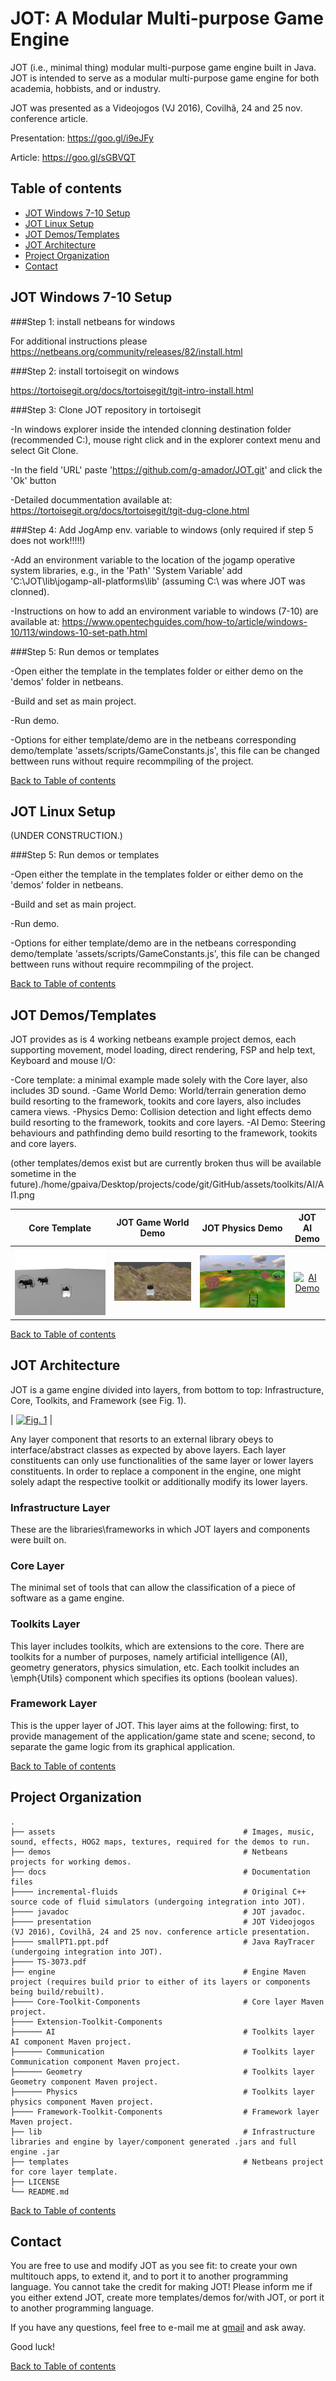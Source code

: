 # JOT: A Modular Multi-purpose Game Engine


JOT (i.e., minimal thing) modular multi-purpose game engine built in Java. 
JOT is intended to serve as a modular multi-purpose game engine for both academia, hobbists, and or industry. 

JOT was presented as a Videojogos (VJ 2016), Covilhã, 24 and 25 nov. conference article.

Presentation: https://goo.gl/i9eJFy

Article: https://goo.gl/sGBVQT

## <a name="toc">Table of contents 

* [JOT Windows 7-10 Setup](#windows_setup)
* [JOT Linux Setup](#linux_setup)
* [JOT Demos/Templates](#jot_demos)
* [JOT Architecture](#jot_architecture)
* [Project Organization](#p_organization)
* [Contact](#contact)


## <a name="windows_setup">JOT Windows 7-10 Setup

###Step 1: install netbeans for windows

For additional instructions please https://netbeans.org/community/releases/82/install.html

###Step 2: install tortoisegit on windows

https://tortoisegit.org/docs/tortoisegit/tgit-intro-install.html

###Step 3: Clone JOT repository in tortoisegit

-In windows explorer inside the intended clonning destination folder (recommended C:\), 
mouse right click and in the explorer context menu and select Git Clone. 

-In the field 'URL' paste 'https://github.com/g-amador/JOT.git' and click the 'Ok' button 

-Detailed docummentation available at: https://tortoisegit.org/docs/tortoisegit/tgit-dug-clone.html


###Step 4: Add JogAmp env. variable to windows (only required if step 5 does not work!!!!!)

-Add an environment variable to the location of the jogamp operative system libraries, e.g., in the 'Path' 'System Variable' 
add 'C:\JOT\lib\jogamp-all-platforms\lib' (assuming C:\ was where JOT was clonned).

-Instructions on how to add an environment variable to windows (7-10) are available at:
https://www.opentechguides.com/how-to/article/windows-10/113/windows-10-set-path.html

###Step 5: Run demos or templates

-Open either the template in the templates folder or either demo on the 'demos' folder in netbeans.

-Build and set as main project.

-Run demo.

-Options for either template/demo are in the netbeans corresponding demo/template 'assets/scripts/GameConstants.js', 
this file can be changed bettween runs without require recommpiling of the project.

[Back to Table of contents](#toc)


## <a name="linux_setup">JOT Linux Setup

(UNDER CONSTRUCTION.)


###Step 5: Run demos or templates

-Open either the template in the templates folder or either demo on the 'demos' folder in netbeans.

-Build and set as main project.

-Run demo.

-Options for either template/demo are in the netbeans corresponding demo/template 'assets/scripts/GameConstants.js', 
this file can be changed bettween runs without require recommpiling of the project.

[Back to Table of contents](#toc)


## <a name="jot_demos">JOT Demos/Templates

JOT provides as is 4 working netbeans example project demos, each supporting movement, model loading, direct rendering, FSP and help text, Keyboard and mouse I/O:
 
-Core template: a minimal example made solely with the Core layer, also includes 3D sound. 
-Game World Demo: World/terrain generation demo build resorting to the framework, tookits and core layers, also includes camera views.
-Physics Demo: Collision detection and light effects demo build resorting to the framework, tookits and core layers.
-AI Demo: Steering behaviours and pathfinding demo build resorting to the framework, tookits and core layers.

(other templates/demos exist but are currently broken thus will be available sometime in the future)./home/gpaiva/Desktop/projects/code/git/GitHub/assets/toolkits/AI/AI1.png

| Core Template | JOT Game World Demo | JOT Physics Demo |JOT AI Demo |
|:---:|:---:|:---:|:---:|
| [![Core Template](https://raw.githubusercontent.com/g-amador/JOT/master/assets/images/core/core.png)](https://raw.githubusercontent.com/g-amador/JOT/master/assets/images/core/core.png) | [![Game World Demo](https://raw.githubusercontent.com/g-amador/JOT/master/assets/images/framework/FPScamera1.png)](ttps://raw.githubusercontent.com/g-amador/JOT/master/assets/images/framework/FPScamera1.png) | [![Physics Demo](https://raw.githubusercontent.com/g-amador/JOT/master/assets/images/framework/shadows.png)](ttps://raw.githubusercontent.com/g-amador/JOT/master/assets/images/framework/shadows.png) | [![AI Demo](https://raw.githubusercontent.com/g-amador/JOT/master/assets/images/toolkits/AI/shadows.png)](ttps://raw.githubusercontent.com/g-amador/JOT/master/assets/images/toolkits/AI/AI1.png) |

[Back to Table of contents](#toc)


## <a name="jot_architecture">JOT Architecture

JOT is a game engine divided into layers, from bottom to top: Infrastructure, Core, Toolkits, and Framework (see Fig. 1).

| [![Fig. 1](https://raw.githubusercontent.com/g-amador/JOT/master/assets/images/JOT-ARCH.png)](https://raw.githubusercontent.com/g-amador/JOT/master/assets/images/JOT-ARCH.png) | 


Any layer component that resorts to an external library obeys to interface/abstract classes as expected by above layers.
Each layer constituents can only use functionalities of the same layer or lower layers constituents.
In order to replace a component in the engine, one might solely adapt the respective toolkit or additionally modify its lower layers.


### Infrastructure Layer
These are the libraries\frameworks in which JOT layers and components were built on.

### Core Layer
The minimal set of tools that can allow the classification of a piece of software as a game engine.

### Toolkits Layer

This layer includes toolkits, which are extensions to the core.
There are toolkits for a number of purposes, namely artificial intelligence (AI),  geometry generators, physics simulation, etc.
Each toolkit includes an \emph{Utils} component which specifies its options (boolean values). 

### Framework Layer

This is the  upper layer of JOT.
This layer aims at the following: first, to provide management of the application/game state and scene; second, to separate the game logic from its graphical application.

[Back to Table of contents](#toc)


## <a name="p_organization">Project Organization


    .
    ├── assets                                          # Images, music, sound, effects, HOG2 maps, textures, required for the demos to run. 
    ├── demos                                           # Netbeans projects for working demos.
    ├── docs                                            # Documentation files
    ├──── incremental-fluids                            # Original C++ source code of fluid simulators (undergoing integration into JOT).
    ├──── javadoc                                       # JOT javadoc.
    ├──── presentation                                  # JOT Videojogos (VJ 2016), Covilhã, 24 and 25 nov. conference article presentation.
    ├──── smallPT1.ppt.pdf                              # Java RayTracer (undergoing integration into JOT).
    ├──── TS-3073.pdf  
    ├── engine                                          # Engine Maven project (requires build prior to either of its layers or components being build/rebuilt).
    ├──── Core-Toolkit-Components                       # Core layer Maven project.
    ├──── Extension-Toolkit-Components   
    ├────── AI                                          # Toolkits layer AI component Maven project.
    ├────── Communication                               # Toolkits layer Communication component Maven project.
    ├────── Geometry                                    # Toolkits layer Geometry component Maven project.
    ├────── Physics                                     # Toolkits layer physics component Maven project.
    ├──── Framework-Toolkit-Components                  # Framework layer Maven project.
    ├── lib                                             # Infrastructure libraries and engine by layer/component generated .jars and full engine .jar
    ├── templates                                       # Netbeans project for core layer template.
    ├── LICENSE
    └── README.md                          

[Back to Table of contents](#toc)


## <a name="contact">Contact

You are free to use and modify JOT as you see fit: to create your own multitouch apps, to extend it, and to port it to another programming language. 
You cannot take the credit for making JOT! 
Please inform me if you either extend JOT, create more templates/demos for/with JOT, or port it to another programming language.

If you have any questions, feel free to e-mail me at [gmail](mailto://g.n.p.amador@gmail.com) and ask away.

Good luck!

[Back to Table of contents](#toc)
